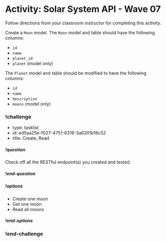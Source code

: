 # Activity: Solar System API - Wave 07

Follow directions from your classroom instructor for completing this activity.

Create a `Moon` model. The `Moon` model and table should have the following columns:
- `id`
- `name`
- `planet_id`
- `planet` (model only)

The `Planet` model and table should be modified to have the following columns: 
- `id`
- `name`
- `description`
- `moons` (model only)

### !challenge
* type: tasklist
* id: ed5aa25e-f027-4751-8316-3a6301b16c52
* title: Create, Read
##### !question

Check off all the RESTful endpoint(s) you created and tested.

##### !end-question
##### !options

* Create one moon
* Get one moon
* Read all moons

##### !end-options
### !end-challenge